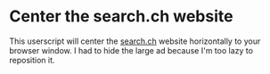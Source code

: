 # Center the search.ch website
This userscript will center the [search.ch](http://search.ch) website horizontally to your browser window. I had to hide the large ad because I'm too lazy to reposition it. 
